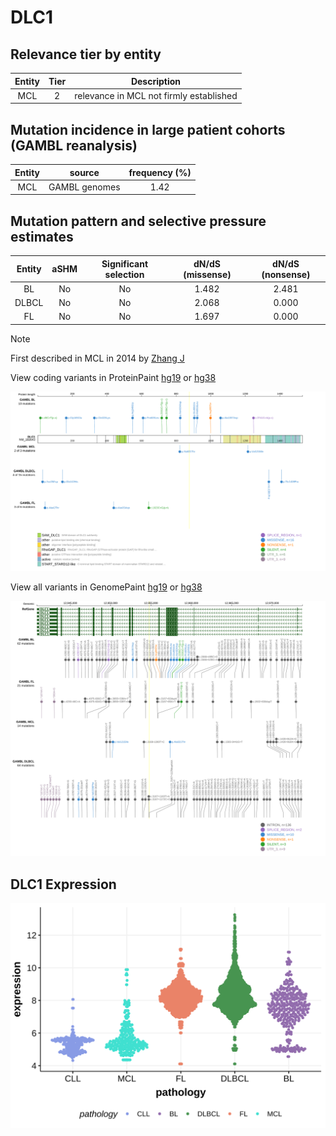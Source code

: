 # DLC1

## Relevance tier by entity

|Entity|Tier|Description                            |
|:------:|:----:|---------------------------------------|
|MCL   |2   |relevance in MCL not firmly established|

## Mutation incidence in large patient cohorts (GAMBL reanalysis)

|Entity|source       |frequency (%)|
|:------:|:-------------:|:-------------:|
|MCL   |GAMBL genomes|1.42         |

## Mutation pattern and selective pressure estimates

|Entity|aSHM|Significant selection|dN/dS (missense)|dN/dS (nonsense)|
|:------:|:----:|:---------------------:|:----------------:|:----------------:|
|BL    |No  |No                   |1.482           |2.481           |
|DLBCL |No  |No                   |2.068           |0.000           |
|FL    |No  |No                   |1.697           |0.000           |


> [!NOTE]
> First described in MCL in 2014 by [Zhang J](https://pubmed.ncbi.nlm.nih.gov/24682267)


View coding variants in ProteinPaint [hg19](https://morinlab.github.io/LLMPP/GAMBL/DLC1_protein.html)  or [hg38](https://morinlab.github.io/LLMPP/GAMBL/DLC1_protein_hg38.html)

![image](images/proteinpaint/DLC1_NM_182643.svg)

View all variants in GenomePaint [hg19](https://morinlab.github.io/LLMPP/GAMBL/DLC1.html)  or [hg38](https://morinlab.github.io/LLMPP/GAMBL/DLC1_hg38.html)

![image](images/proteinpaint/DLC1.svg)
## DLC1 Expression
![image](images/gene_expression/DLC1_by_pathology.svg)
